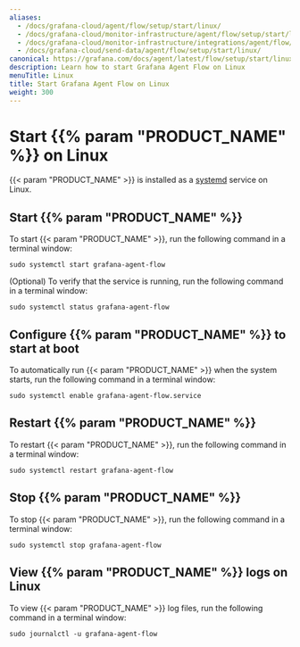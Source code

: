 ```yaml
---
aliases:
  - /docs/grafana-cloud/agent/flow/setup/start/linux/
  - /docs/grafana-cloud/monitor-infrastructure/agent/flow/setup/start/linux/
  - /docs/grafana-cloud/monitor-infrastructure/integrations/agent/flow/setup/start/linux/
  - /docs/grafana-cloud/send-data/agent/flow/setup/start/linux/
canonical: https://grafana.com/docs/agent/latest/flow/setup/start/linux/
description: Learn how to start Grafana Agent Flow on Linux
menuTitle: Linux
title: Start Grafana Agent Flow on Linux
weight: 300
---
```


# Start {{% param "PRODUCT_NAME" %}} on Linux

{{< param "PRODUCT_NAME" >}} is installed as a [systemd][] service on Linux.

[systemd]: https://systemd.io/

## Start {{% param "PRODUCT_NAME" %}}

To start {{< param "PRODUCT_NAME" >}}, run the following command in a terminal window:

```shell
sudo systemctl start grafana-agent-flow
```

(Optional) To verify that the service is running, run the following command in a terminal window:

```shell
sudo systemctl status grafana-agent-flow
```

## Configure {{% param "PRODUCT_NAME" %}} to start at boot

To automatically run {{< param "PRODUCT_NAME" >}} when the system starts, run the following command in a terminal window:

```shell
sudo systemctl enable grafana-agent-flow.service
```

## Restart {{% param "PRODUCT_NAME" %}}

To restart {{< param "PRODUCT_NAME" >}}, run the following command in a terminal window:

```shell
sudo systemctl restart grafana-agent-flow
```

## Stop {{% param "PRODUCT_NAME" %}}

To stop {{< param "PRODUCT_NAME" >}}, run the following command in a terminal window:

```shell
sudo systemctl stop grafana-agent-flow
```

## View {{% param "PRODUCT_NAME" %}} logs on Linux

To view {{< param "PRODUCT_NAME" >}} log files, run the following command in a terminal window:

```shell
sudo journalctl -u grafana-agent-flow
```
